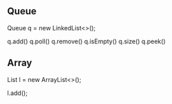 ## Queue

Queue<Node> q = new LinkedList<>();

q.add()
q.poll()
q.remove()
q.isEmpty()
q.size()
q.peek()


## Array

List<Node> l = new ArrayList<>();

l.add();
